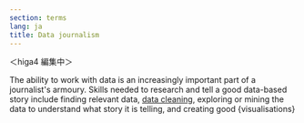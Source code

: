 ```yaml
---
section: terms
lang: ja
title: Data journalism
---
```


＜higa4 編集中＞

The ability to work with data is an increasingly important part of a journalist's armoury. Skills needed to research and tell a good data-based story include finding relevant data, [data cleaning](/glossary/en/terms/data-cleaning/), exploring or mining the data to understand what story it is telling, and creating good {visualisations}
